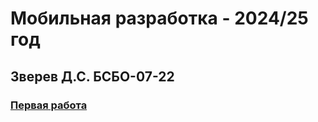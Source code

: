 # Мобильная разработка - 2024/25 год
## Зверев Д.С. БСБО-07-22

### [Первая работа](https://github.com/Z-Den/Mobile-Development/tree/main/Practice%201)
